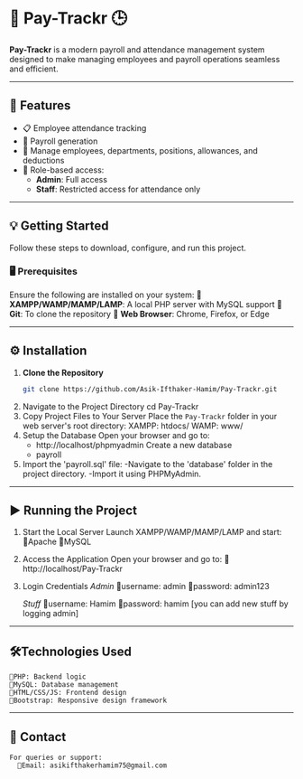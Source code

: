 # **💼 Pay-Trackr 🕒**

**Pay-Trackr** is a modern payroll and attendance management system designed to make managing employees and payroll operations seamless and efficient.

---

## 📌 Features
- 📋 Employee attendance tracking
- 💼 Payroll generation
- 🏢 Manage employees, departments, positions, allowances, and deductions
- 🔐 Role-based access:
  - **Admin**: Full access
  - **Staff**: Restricted access for attendance only

---

## 💡 Getting Started

Follow these steps to download, configure, and run this project.

### 🖥️ Prerequisites
Ensure the following are installed on your system:
 🔹 **XAMPP/WAMP/MAMP/LAMP**: A local PHP server with MySQL support
 🔹 **Git**: To clone the repository
 🔹 **Web Browser**: Chrome, Firefox, or Edge

---

## ⚙️ Installation

1. **Clone the Repository**
   ```bash
   git clone https://github.com/Asik-Ifthaker-Hamim/Pay-Trackr.git
2. Navigate to the Project Directory
   cd Pay-Trackr
3. Copy Project Files to Your Server
   Place the `Pay-Trackr` folder in your web server's root directory:
      XAMPP: htdocs/
      WAMP: www/
4. Setup the Database
   Open your browser and go to:
     - http://localhost/phpmyadmin
   Create a new database
     - payroll
5. Import the 'payroll.sql' file:
    -Navigate to the 'database' folder in the project directory.
    -Import it using PHPMyAdmin.

---


## ▶️ Running the Project

1. Start the Local Server
   Launch XAMPP/WAMP/MAMP/LAMP and start:
      🔹Apache
      🔹MySQL
2. Access the Application
   Open your browser and go to:
      🔹 http://localhost/Pay-Trackr
3. Login Credentials
   *Admin*
    🔹username: admin
    🔹password: admin123

    *Stuff*
    🔹username: Hamim
    🔹password: hamim
    [you can add new stuff by logging admin]

---


## 🛠️Technologies Used

    🔹PHP: Backend logic
    🔹MySQL: Database management
    🔹HTML/CSS/JS: Frontend design
    🔹Bootstrap: Responsive design framework

---

## 📧 Contact
    For queries or support:
      🔹Email: asikifthakerhamim75@gmail.com


